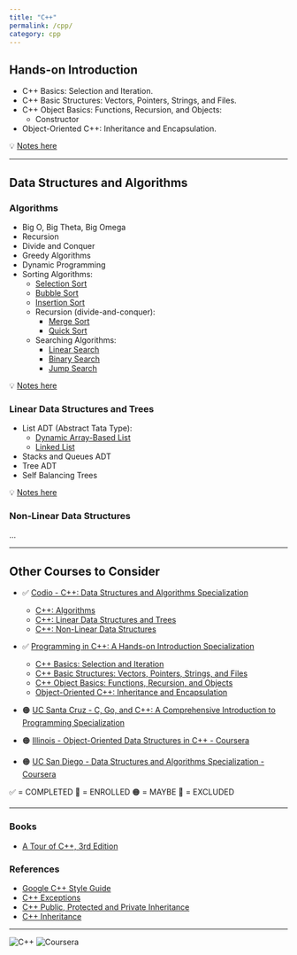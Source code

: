 ```yaml
---
title: "C++"
permalink: /cpp/
category: cpp
---
```


## Hands-on Introduction

* C++ Basics: Selection and Iteration.
* C++ Basic Structures: Vectors, Pointers, Strings, and Files.
* C++ Object Basics: Functions, Recursion, and Objects:
  * Constructor
* Object-Oriented C++: Inheritance and Encapsulation.

:bulb: [Notes here](./cpp/01-Hands-on-Introduction/01-Hands-on-Introduction.md)

---

## Data Structures and Algorithms

### Algorithms

* Big O, Big Theta, Big Omega
* Recursion
* Divide and Conquer
* Greedy Algorithms
* Dynamic Programming
* Sorting Algorithms:
  * [Selection Sort](./cpp/02-Algorithms/Code-snippets/Sorting-Algorithms-Selection-Sort.md)
  * [Bubble Sort](./cpp/02-Algorithms/Code-snippets/Sorting-Algorithms-Bubble-Sort.md)
  * [Insertion Sort](./cpp/02-Algorithms/Code-snippets/Sorting-Algorithms-Insertion-Sort.md)
  * Recursion (divide-and-conquer):
    * [Merge Sort](./cpp/02-Algorithms/Code-snippets/Sorting-Algorithms-Merge-Sort.md)
    * [Quick Sort](./cpp/02-Algorithms/Code-snippets/Sorting-Algorithms-Quick-Sort.md)
  * Searching Algorithms:
    * [Linear Search](./cpp/02-Algorithms/Code-snippets/Search-Linear.md)
    * [Binary Search](./cpp/02-Algorithms/Code-snippets/Search-Binary.md)
    * [Jump Search](./cpp/02-Algorithms/Code-snippets/Search-Jump.md)

:bulb: [Notes here](./cpp/02-Algorithms/02-Algorithms.md)

### Linear Data Structures and Trees

* List ADT (Abstract Tata Type):
  * [Dynamic Array-Based List](./cpp/03-Linear-Data-Structures-and-Trees/Code-snippets/Dynamic-Array-List.md)
  * [Linked List](./cpp/03-Linear-Data-Structures-and-Trees/Code-snippets/Linked-List.md)
* Stacks and Queues ADT
* Tree ADT
* Self Balancing Trees

:bulb: [Notes here](./cpp/03-Linear-Data-Structures-and-Trees/03-Linear-Data-Structures-and-Trees.md)

### Non-Linear Data Structures

...

---

## Other Courses to Consider

* ✅ [Codio - C++: Data Structures and Algorithms Specialization](https://www.coursera.org/specializations/codio-cpp-dsa)
  * [C++: Algorithms](https://www.coursera.org/learn/codio-cpp-algorithms)
  * [C++: Linear Data Structures and Trees](https://www.coursera.org/learn/codio-cpp-linear-data-structures-and-trees?specialization=codio-cpp-dsa#modules)
  * [C++: Non-Linear Data Structures](https://www.coursera.org/learn/codio-cpp-non-linear-data-structures?specialization=codio-cpp-dsa)

* ✅ [Programming in C++: A Hands-on Introduction Specialization](https://www.coursera.org/specializations/hands-on-cpp)
  * [C++ Basics: Selection and Iteration](https://www.coursera.org/learn/codio-cpp-basics?specialization=hands-on-cpp)
  * [C++ Basic Structures: Vectors, Pointers, Strings, and Files](https://www.coursera.org/learn/cpp-basic-structures-vectors-pointers-strings-and-files?specialization=hands-on-cpp)
  * [C++ Object Basics: Functions, Recursion, and Objects](https://www.coursera.org/learn/cpp-object-basics?specialization=hands-on-cpp)
  * [Object-Oriented C++: Inheritance and Encapsulation](https://www.coursera.org/learn/object-oriented-cpp?specialization=hands-on-cpp)

* 🟠 [UC Santa Cruz -  C, Go, and C++: A Comprehensive Introduction to Programming Specialization](https://www.coursera.org/programs/online-learning-for-apple/specializations/c-go-c-plus-plus)

* 🟠 [Illinois - Object-Oriented Data Structures in C++ - Coursera](https://www.coursera.org/programs/online-learning-for-apple/learn/cs-fundamentals-1)

* 🟠 [UC San Diego - Data Structures and Algorithms Specialization - Coursera](https://www.coursera.org/programs/online-learning-for-apple/specializations/data-structures-algorithms)

✅ = COMPLETED
🚧 = ENROLLED
🟠 = MAYBE
🔴 = EXCLUDED

---

### Books

* [A Tour of C++, 3rd Edition](https://learning.oreilly.com/library/view/a-tour-of/9780136823575/)

### References

* [Google C++ Style Guide](https://google.github.io/styleguide/cppguide.html#Function_Names)
* [C++ Exceptions](https://en.cppreference.com/w/cpp/error/exception)
* [C++ Public, Protected and Private Inheritance](https://www.programiz.com/cpp-programming/public-protected-private-inheritance)
* [C++ Inheritance](https://www.tutorialspoint.com/cplusplus/cpp_inheritance.htm)

---

![C++](https://img.shields.io/badge/C++-%2300599C.svg?logo=c%2B%2B&logoColor=white) ![Coursera](https://img.shields.io/badge/Coursera-0056D2?logo=coursera&logoColor=fff)

